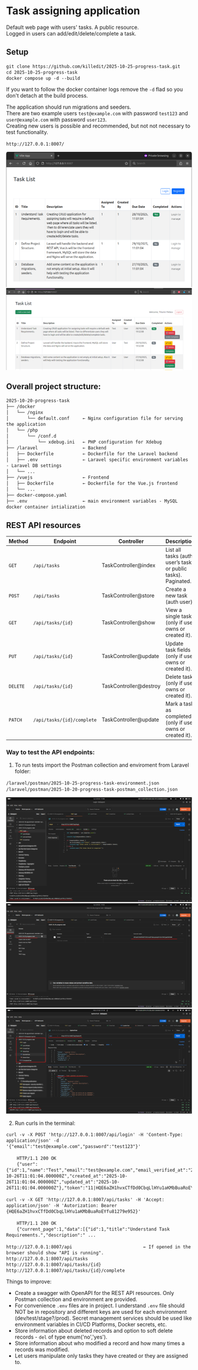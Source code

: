 # Task assigning application

Default web page with users' tasks. A public resource.</br>
Logged in users can add/edit/delete/complete a task.</br>

## Setup
```
git clone https://github.com/killedit/2025-10-25-progress-task.git
cd 2025-10-25-progress-task
docker compose up -d --build
```
If you want to follow the docker container logs remove the `-d` flad so you don't detach at the build process.

The application should run migrations and seeders.</br>
There are two example users `test@example.com` with password `test123` and `user@example.com` with password `user123`.</br>
Creating new users is possible and recommended, but not not necessary to test functionality.

`http://127.0.0.1:8007/`

![Web application landingpage](laravel/resources/images/2025-10-25-progress-task-landing-page.png)
![Web application logged-in](laravel/resources/images/2025-10-25-progress-task-logged-in.png)

## Overall project structure:

```
2025-10-20-progress-task
├── /docker
│   └── /nginx
│       └── default.conf     ← Nginx configuration file for serving the application
│   └── /php
│       └── /conf.d
│           └── xdebug.ini   ← PHP configuration for Xdebug
├── /laravel                 ← Backend
│   ├── Dockerfile           ← Dockerfile for the Laravel backend
│   ├── .env                 ← Laravel specific environment variables - Laravel DB settings
│   └── ...
├── /vuejs                   ← Frontend
│   ├── Dockerfile           ← Dockerfile for the Vue.js frontend
│   └── ...
├── docker-compose.yaml
├── .env                     ← main environment variables - MySQL docker container intialization
```

## REST API resources

| Method   | Endpoint                   | Controller             | Description                                                    |
| -------- | -------------------------- | ---------------------- | -------------------------------------------------------------- |
| `GET`    | `/api/tasks`               | TaskController@index   | List all tasks (auth user’s tasks or public tasks). Paginated. |
| `POST`   | `/api/tasks`               | TaskController@store   | Create a new task (auth user).                                 |
| `GET`    | `/api/tasks/{id}`          | TaskController@show    | View a single task (only if user owns or created it).          |
| `PUT`    | `/api/tasks/{id}`          | TaskController@update  | Update task fields (only if user owns or created it).          |
| `DELETE` | `/api/tasks/{id}`          | TaskController@destroy | Delete task (only if user owns or created it).                 |
| `PATCH`  | `/api/tasks/{id}/complete` | TaskController@update  | Mark a task as completed (only if user owns or created it).    |

### Way to test the API endpoints:

1. To run tests import the Postman collection and enviroment from Laravel folder:

`/laravel/postman/2025-10-25-progress-task-environment.json` </br>
`/laravel/postman/2025-10-20-progress-task-postman_collection.json`

![Postman collection](laravel/resources/images/2025-10-25-progress-task-postman-collection.png) 
![Postman environemtn](laravel/resources/images/2025-10-25-progress-task-postman-environment.png) 
![Postman PUT method](laravel/resources/images/2025-10-25-progress-task-postman-collection-put-method.png) 

2. Run curls in the terminal:
```
curl -v -X POST 'http://127.0.0.1:8007/api/login' -H 'Content-Type: application/json' -d '{"email":"test@example.com","password":"test123"}'

    HTTP/1.1 200 OK
    {"user":{"id":1,"name":"Test","email":"test@example.com","email_verified_at":"2025-10-26T11:01:04.000000Z","created_at":"2025-10-26T11:01:04.000000Z","updated_at":"2025-10-26T11:01:04.000000Z"},"token":"11|HQE6aZH1hvxCTfDd0CbqLlHYu1aKMbBuaRoEYfu81279e952"}

curl -v -X GET 'http://127.0.0.1:8007/api/tasks' -H 'Accept: application/json' -H 'Autorization: Bearer {HQE6aZH1hvxCTfDd0CbqLlHYu1aKMbBuaRoEYfu81279e952}'

    HTTP/1.1 200 OK
    {"current_page":1,"data":[{"id":1,"title":"Understand Task Requirements.","description":" ...

http://127.0.0.1:8007/api                           ← If opened in the browser should show "API is running".
http://127.0.0.1:8007/api/tasks
http://127.0.0.1:8007/api/tasks/{id}
http://127.0.0.1:8007/api/tasks/{id}/complete
```

Things to improve:
- Create a swagger with OpenAPI for the REST API resources. Only Postman collection and environment are provided.
- For convenience `.env` files are in project. I understand `.env` file should NOT be in repository and different keys are used for each environment (dev/test/stage?/prod). Secret management services should be used like environment variables in CI/CD Platforms, Docker secrets, etc.
- Store information about deleted records and option to soft delete records - `del` of type enum('no','yes').
- Store information about who modified a record and how many times a records was modified.
- Let users manipulate only tasks they have created or they are assigned to.